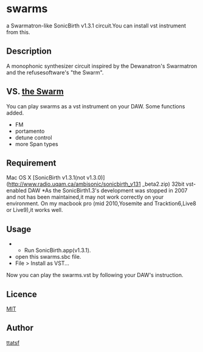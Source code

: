 # swarms
a Swarmatron-like  SonicBirth v1.3.1 circuit.You can install vst instrument from this.
## Description
A monophonic synthesizer circuit inspired by the Dewanatron's Swarmatron and the refusesoftware's "the Swarm".
## VS. [the Swarm](https://www.refusesoftware.com/swarm)
You can play swarms as a vst instrument on your DAW.
Some functions added.
* FM
* portamento
* detune control
* more Span types

## Requirement
Mac OS X
[SonicBirth v1.3.1(not v1.3.0)](http://www.radio.uqam.ca/ambisonic/sonicbirth_v131 _beta2.zip)
32bit vst-enabled DAW 
*As the SonicBirth1.3's development was stopped in 2007 and not has been maintained,it may not work correctly on your environment.
 On my macbook pro (mid 2010,Yosemite and Tracktion6,Live8 or Live9),it works well.

## Usage

+ + Run SonicBirth.app(v1.3.1).
+ open this swarms.sbc file.
+ File > Install as VST...

Now you can play the swarms.vst by following your DAW's instruction.

## Licence

[MIT](https://github.com/ttatsf/swarms/blob/master/LICENSE.text)

## Author
[ttatsf](https://github.com/ttatsf)
